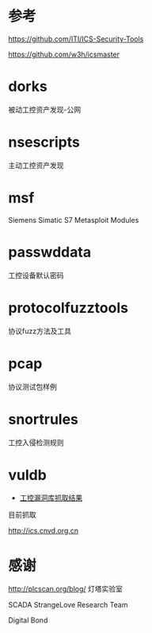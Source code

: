 # 参考

https://github.com/ITI/ICS-Security-Tools

https://github.com/w3h/icsmaster



# dorks

被动工控资产发现-公网


# nsescripts

主动工控资产发现

# msf
Siemens Simatic S7 Metasploit Modules


# passwddata
工控设备默认密码

# protocolfuzztools
协议fuzz方法及工具

# pcap
协议测试包样例


# snortrules
工控入侵检测规则


# vuldb
* [工控漏洞库抓取结果](data/20170512.txt)

目前抓取

http://ics.cnvd.org.cn

# 感谢
http://plcscan.org/blog/ 灯塔实验室

SCADA StrangeLove Research Team

Digital Bond



